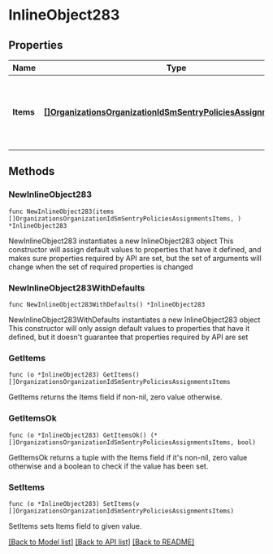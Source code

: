 # InlineObject283

## Properties

Name | Type | Description | Notes
------------ | ------------- | ------------- | -------------
**Items** | [**[]OrganizationsOrganizationIdSmSentryPoliciesAssignmentsItems**](OrganizationsOrganizationIdSmSentryPoliciesAssignmentsItems.md) | Sentry Group Policies for the Organization keyed by Network Id | 

## Methods

### NewInlineObject283

`func NewInlineObject283(items []OrganizationsOrganizationIdSmSentryPoliciesAssignmentsItems, ) *InlineObject283`

NewInlineObject283 instantiates a new InlineObject283 object
This constructor will assign default values to properties that have it defined,
and makes sure properties required by API are set, but the set of arguments
will change when the set of required properties is changed

### NewInlineObject283WithDefaults

`func NewInlineObject283WithDefaults() *InlineObject283`

NewInlineObject283WithDefaults instantiates a new InlineObject283 object
This constructor will only assign default values to properties that have it defined,
but it doesn't guarantee that properties required by API are set

### GetItems

`func (o *InlineObject283) GetItems() []OrganizationsOrganizationIdSmSentryPoliciesAssignmentsItems`

GetItems returns the Items field if non-nil, zero value otherwise.

### GetItemsOk

`func (o *InlineObject283) GetItemsOk() (*[]OrganizationsOrganizationIdSmSentryPoliciesAssignmentsItems, bool)`

GetItemsOk returns a tuple with the Items field if it's non-nil, zero value otherwise
and a boolean to check if the value has been set.

### SetItems

`func (o *InlineObject283) SetItems(v []OrganizationsOrganizationIdSmSentryPoliciesAssignmentsItems)`

SetItems sets Items field to given value.



[[Back to Model list]](../README.md#documentation-for-models) [[Back to API list]](../README.md#documentation-for-api-endpoints) [[Back to README]](../README.md)


